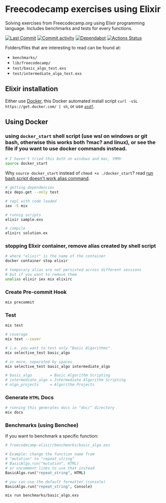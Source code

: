 # Freecodecamp exercises using Elixir

Solving exercises from Freecodecamp.org using Elixir programming language. Includes benchmarks and tests for every functions.

[//]: # "Badges"
[![Last Commit][commit badge]][commit]
[![Commit activity][pulse badge]][pulse]
[![Dependabot][dependabot badge]][dependabot]
[![Actions Status][actions badge]][actions]

[//]: # "Links"
[commit]: https://github.com/jaeyson/freecodecamp-elixir/commit/master
[pulse]: https://github.com/jaeyson/freecodecamp-elixir/pulse
[dependabot]: https://github.com/jaeyson/freecodecamp-elixir/pulls/app%2Fdependabot
[actions]: https://github.com/jaeyson/freecodecamp-elixir/actions

[//]: # "Image sources"
[commit badge]: https://img.shields.io/github/last-commit/jaeyson/freecodecamp-elixir.svg
[pulse badge]: https://img.shields.io/github/commit-activity/m/jaeyson/freecodecamp-elixir
[dependabot badge]: https://img.shields.io/badge/Dependabot-enabled-green
[actions badge]: https://github.com/jaeyson/freecodecamp-elixir/actions/workflows/elixir.yml/badge.svg

Folders/files that are interesting to read can be found at:

- `benchmarks/`
- `lib/freecodecamp/`
- `test/basic_algo_test.exs`
- `test/intermediate_algo_test.exs`

## Elixir installation

Either use [Docker](https://docs.docker.com/get-docker/), this Docker automated install script `curl -sSL https://get.docker.com/ | sh`, or use [`asdf`](https://asdf-vm.com/#/core-manage-asdf).

## Using Docker

### using `docker_start` shell script (use wsl on windows or git bash, otherwise this works both ?mac? and linux), or see the file if you want to use docker commands instead.

```bash
# I haven't tried this both on windows and mac, YMMV
source docker_start
```

Why `source docker_start` instead of `chmod +x ./docker_start`? read [run bash script doesn't work alias command](https://unix.stackexchange.com/a/386455/437416).

```bash
# getting dependencies
mix deps.get --only test

# repl with code loaded
iex -S mix

# runnig scripts
elixir sample.exs

# compile
elixirc solution.ex
```

### stopping **Elixir** container, remove alias created by shell script

```bash
# where "elixir" is the name of the container
docker container stop elixir

# temporary alias are not persisted across different sessions
# but if you want to remove them
unalias elixir iex mix elixirc
```

### Create Pre-commit Hook

```bash
mix precommit
```

### Test

```bash
mix test

# coverage
mix text --cover

# i.e. you want to test only "Basic Algorithms"
mix selective_test basic_algo

# or more, separated by spaces
mix selective_test basic_algo intermediate_algo

# basic_algo        = Basic Algorithm Scripting
# intermediate_algo = Intermediate Algorithm Scripting
# algo_projects     = Algorithm Projects
```

### Generate `HTML` Docs

```bash
# running this generates docs in "doc/" directory
mix docs
```

### Benchmarks (using Benchee)

If you want to benchmark a specific function:

```bash (path=benchmarks/basic_algo.exs)
# freecodecamp-elixir/benchmarks/basic_algo.exs

# Example: change the function name from
# "mutation" to "repeat_string"
# BasicAlgo.run("mutation", HTML)
# or uncomment lines to use that instead
BasicAlgo.run("repeat_string", HTML)

# you can use the default formatter (console)
BasicAlgo.run("repeat_string", Console)
```

```bash
mix run benchmarks/basic_algo.exs
```
